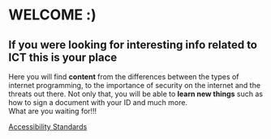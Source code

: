 <html>
  <head>
        <meta charset="utf 8">
        <title>Index</title>
 
  </head>
  <body>
    <h1>WELCOME :)</h1>
    <h2>If you were looking for interesting info related to ICT this is your place</h2>
    <p>Here you will find <strong>content</strong> from the differences between the types of internet programming, to the importance of security on the internet and the threats        out there. Not only that, you will be able to <strong>learn new things</strong> such as how to sign a document with your ID and much more.<br>What are you waiting for!!!</p>
    <a href="https://msciller.github.io/MY-WEBPAGE/accessibility-standards.html"> Accessibility Standards</a>
  </body>
  
</html>  
